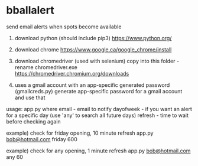 # bballalert
send email alerts when spots become available

1. download python (should include pip3)
https://www.python.org/

2. download chrome
https://www.google.ca/google_chrome/install

3. download chromedriver (used with selenium)
copy into this folder - rename chromedriver.exe
https://chromedriver.chromium.org/downloads

4. uses a gmail account with an app-specific generated password (gmailcreds.py)
generate app-specific password for a gmail account and use that

usage:
app.py <email> <dayofweek> <refresh>
where
  email - email to notify
  dayofweek - if you want an alert for a specific day (use 'any' to search all future days)
  refresh   - time to wait before checking again

example) check for friday opening, 10 minute refresh
app.py bob@hotmail.com friday 600

example) check for any opening, 1 minute refresh
app.py bob@hotmail.com any 60
